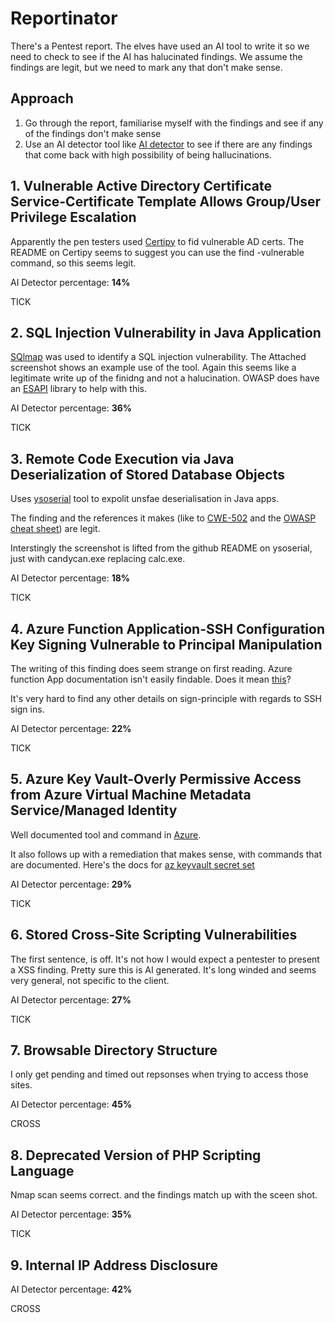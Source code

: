 # Reportinator

There's a Pentest report. The elves have used an AI tool to write it so we need to check to see if the AI has halucinated findings. We assume the findings are legit, but we need to mark any that don't make sense. 

## Approach

1. Go through the report, familiarise myself with the findings and see if any of the findings don't make sense
2. Use an AI detector tool like [AI detector]('https://contentdetector.ai/') to see if there are any findings that come back with high possibility of being hallucinations. 

## 1. Vulnerable Active Directory Certificate Service-Certificate Template Allows Group/User Privilege Escalation

Apparently the pen testers used [Certipy]('https://github.com/ly4k/Certipy') to fid vulnerable AD certs. The README on Certipy seems to suggest you can use the find -vulnerable command, so this seems legit.

AI Detector percentage: **14%**

TICK

##  2. SQL Injection Vulnerability in Java Application

[SQlmap]('https://sqlmap.org/') was used to identify a SQL injection vulnerability. The Attached screenshot shows an example use of the tool. Again this seems like a legitimate write up of the finidng and not a halucination. OWASP does have an [ESAPI]('https://owasp.org/www-project-enterprise-security-api/') library to help with this.

AI Detector percentage: **36%**

TICK

## 3. Remote Code Execution via Java Deserialization of Stored Database Objects

Uses [ysoserial]('https://github.com/frohoff/ysoserial') tool to expolit unsfae deserialisation in Java apps. 

The finding and the references it makes (like to [CWE-502]('https://cwe.mitre.org/data/definitions/502.html') and the [OWASP cheat sheet]('https://cheatsheetseries.owasp.org/cheatsheets/Deserialization_Cheat_Sheet.html')) are legit. 

Interstingly the screenshot is lifted from the github README on ysoserial, just with candycan.exe replacing calc.exe.

AI Detector percentage: **18%**

TICK

## 4. Azure Function Application-SSH Configuration Key Signing Vulnerable to Principal Manipulation

The writing of this finding does seem strange on first reading. Azure function App documentation isn't easily findable. Does it mean [this]('https://learn.microsoft.com/en-us/azure/azure-functions/')?

It's very hard to find any other details on sign-principle with regards to SSH sign ins. 

AI Detector percentage: **22%**

TICK

## 5. Azure Key Vault-Overly Permissive Access from Azure Virtual Machine Metadata Service/Managed Identity

Well documented tool and command in [Azure]('https://learn.microsoft.com/en-us/azure/key-vault/general/security-features').

It also follows up with a remediation that makes sense, with commands that are documented. Here's the docs for [az keyvault secret set]('https://learn.microsoft.com/en-us/cli/azure/keyvault/secret?view=azure-cli-latest#az-keyvault-secret-set')

AI Detector percentage: **29%**

TICK

## 6. Stored Cross-Site Scripting Vulnerabilities

The first sentence, is off. It's not how I would expect a pentester to present a XSS finding. Pretty sure this is AI generated. It's long winded and seems very general, not specific to the client. 

AI Detector percentage: **27%**

TICK

## 7. Browsable Directory Structure

I only get pending and timed out repsonses when trying to access those sites. 


AI Detector percentage: **45%**

CROSS

## 8. Deprecated Version of PHP Scripting Language

Nmap scan seems correct. and the findings match up with the sceen shot. 


AI Detector percentage: **35%**

TICK

## 9. Internal IP Address Disclosure

AI Detector percentage: **42%**

CROSS